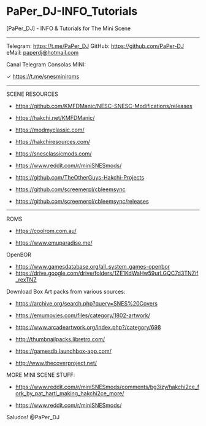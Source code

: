 # PaPer_DJ-INFO_Tutorials
[PaPer_DJ] - INFO &amp; Tutorials for The Mini Scene

-------------------------------------------------------------

Telegram: https://t.me/PaPer_DJ
GitHub: https://github.com/PaPer-DJ
eMail: paperdj@hotmail.com

Canal Telegram Consolas MINI: 

✓ https://t.me/snesminiroms

-------------------------------------------------------------
SCENE RESOURCES

* https://github.com/KMFDManic/NESC-SNESC-Modifications/releases

* https://hakchi.net/KMFDManic/

* https://modmyclassic.com/

* https://hakchiresources.com/

* https://snesclassicmods.com/

* https://www.reddit.com/r/miniSNESmods/

* https://github.com/TheOtherGuys-Hakchi-Projects

* https://github.com/screemerpl/cbleemsync

* https://github.com/screemerpl/cbleemsync/releases

------------------------------------------------------------

ROMS

* https://coolrom.com.au/

* https://www.emuparadise.me/

OpenBOR

* https://www.gamesdatabase.org/all_system_games-openbor
* https://drive.google.com/drive/folders/1ZE1KdWaHw59urLGQC7d3TNZif_rexTNZ


Download Box Art packs from various sources:

* https://archive.org/search.php?query=SNES%20Covers

* https://emumovies.com/files/category/1802-artwork/

* https://www.arcadeartwork.org/index.php?/category/698

* http://thumbnailpacks.libretro.com/

* https://gamesdb.launchbox-app.com/

* http://www.thecoverproject.net/


MORE MINI SCENE STUFF:

* https://www.reddit.com/r/miniSNESmods/comments/bg3izy/hakchi2ce_fork_by_pat_hartl_making_hakchi2ce_more/

* https://www.reddit.com/r/miniSNESmods/

Saludos! @PaPer_DJ
